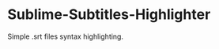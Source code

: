 Sublime-Subtitles-Highlighter
=============================

Simple .srt files syntax highlighting.
